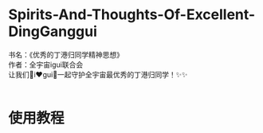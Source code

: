 # Spirits-And-Thoughts-Of-Excellent-DingGanggui
书名：《优秀的丁港归同学精神思想》<br>
作者：全宇宙igui联合会<br>
让我们:sparkling_heart:i:heart:gui:sparkling_heart:一起守护全宇宙最优秀的丁港归同学！:sparkles::sparkles:
<br><br>
# 使用教程
